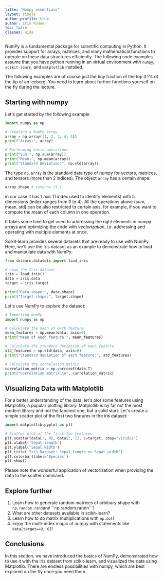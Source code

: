 ```yaml
---
title: "Numpy essentials"
layout: single
author_profile: true
author: Erik Rodner
toc: false
classes: wide
---
```


NumPy is a fundamental package for scientific computing in Python. It provides support for arrays, matrices, and many mathematical functions to operate on these data structures efficiently. 
The following code examples assume that you have python running in an virtual environment with ``numpy``, ``scikit-learn``, and ``matplotlib`` installed.

The following examples are of course just the tiny fraction of the top 0.1% of the tip of an iceberg. You need to learn about further functions yourself on the fly during the lecture.

## Starting with numpy

Let's get started by the following example:
```python
import numpy as np

# Creating a NumPy array
array = np.array([1, 2, 3, 4, 5])
print("Array:", array)

# Performing basic operations
print("Sum:", np.sum(array))
print("Mean:", np.mean(array))
print("Standard Deviation:", np.std(array))
```

The type ``np.array`` is the standard data type of numpy for vectors, matrices, and tensors (more than 2 indices).
The object ``array`` has a certain shape:
```python
array.shape # returns (5,)
```
in our case it has 1 axis (1 index used to identify elements) with 5 dimensions (index ranges from 0 to 4).
All the operations above (sum, mean, std) can be also restricted to certain axis, for example, if you want to compute the mean of each column in one operation.

It takes some time to get used to addressing the right elements in numpy arrays and optimizing the code with *vectorization*, i.e. addressing and
operating with multiple elements at once.

Scikit-learn provides several datasets that are ready to use with NumPy. 
Here, we'll use the Iris dataset as an example to demonstrate how to load and manipulate data with NumPy:
```python
from sklearn.datasets import load_iris

# Load the Iris dataset
iris = load_iris()
data = iris.data
target = iris.target

print("Data shape:", data.shape)
print("Target shape:", target.shape)
```

Let's use NumPy to explore the dataset:
```python
# Importing NumPy
import numpy as np

# Calculate the mean of each feature
mean_features = np.mean(data, axis=0)
print("Mean of each feature:", mean_features)

# Calculate the standard deviation of each feature
std_features = np.std(data, axis=0)
print("Standard deviation of each feature:", std_features)

# Calculate the correlation matrix
correlation_matrix = np.corrcoef(data.T)
print("Correlation matrix:\n", correlation_matrix)
```

## Visualizing Data with Matplotlib

For a better understanding of the data, let's plot some features using Matplotlib, a popular plotting library.
Matplotlib is by far not the most modern library and not the fanciest one, but a solid start. 
Let's create a simple scatter plot of the first two features in the iris dataset:

```python
import matplotlib.pyplot as plt

# Scatter plot of the first two features
plt.scatter(data[:, 0], data[:, 1], c=target, cmap='viridis')
plt.xlabel('Sepal length')
plt.ylabel('Sepal width')
plt.title('Iris Dataset: Sepal length vs Sepal width')
plt.colorbar(label='Species')
plt.show()
```

Please note the wonderful application of vectorization when providing the data to the scatter command.

## Explore further

1. Learn how to generate random matrices of arbitrary shape with ``np.random.rand``and ``np.random.randn```!
2. What are other datasets available in scikit-learn?
3. Learn how to do matrix multiplications with ``np.dot``!
4. Enjoy the multi-index magic of numpy with statements like ``data[target==0, 0]``!

## Conclusions
In this section, we have introduced the basics of NumPy, demonstrated how to use it with the Iris dataset from scikit-learn, and visualized the data using Matplotlib.
There are endless possibilities with numpy, which are best explored on the fly once you need them.